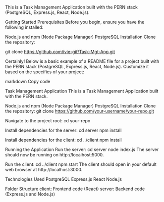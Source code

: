 This is a Task Management Application built with the PERN stack (PostgreSQL, Express.js, React, Node.js).

Getting Started
Prerequisites
Before you begin, ensure you have the following installed:

Node.js and npm (Node Package Manager)
PostgreSQL
Installation
Clone the repository:

git clone https://github.com/ivie-gif/Task-Mgt-App.git

Certainly! Below is a basic example of a README file for a project built with the PERN stack (PostgreSQL, Express.js, React, Node.js). Customize it based on the specifics of your project:

markdown Copy code

Task Management Application
This is a Task Management Application built with the PERN stack.

Node.js and npm (Node Package Manager)
PostgreSQL
Installation
Clone the repository: git clone https://github.com/your-username/your-repo.git

Navigate to the project root: cd your-repo

Install dependencies for the server: cd server npm install

Install dependencies for the client: cd ../client npm install

Running the Application Run the server: cd server node index.js The server should now be running on http://localhost:5000.

Run the client: cd ../client npm start The client should open in your default web browser at http://localhost:3000.

Technologies Used PostgreSQL Express.js React Node.js

Folder Structure client: Frontend code (React) server: Backend code (Express.js and Node.js)
